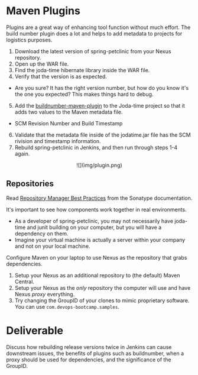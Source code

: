 # Maven Plugins

Plugins are a great way of enhancing tool function without much effort. The build number plugin does a lot and helps to add metadata to projects for logistics purposes. 

 1. Download the latest version of spring-petclinic from your Nexus repository.
 2. Open up the WAR file.
 3. Find the joda-time hibernate library inside the WAR file.
 4. Verify that the version is as expected.
   - Are you sure? It has the right version number, but how do you know it's the one you expected? This makes things hard to debug.
 5. Add the [buildnumber-maven-plugin](http://www.mojohaus.org/buildnumber-maven-plugin/usage.html) to the Joda-time project so that it adds two values to the Maven metadata file.
   - SCM Revision Number and Build Timestamp
 6. Validate that the metadata file inside of the jodatime.jar file has the SCM rivision and timestamp information.
 7. Rebuild spring-petclinic in Jenkins, and then run through steps 1-4 again.

<center>
  ![](img/plugin.png)  
</center>

## Repositories

Read [Repository Manager Best Practices](https://help.sonatype.com/display/NXRM2/Repository+Manager+Best+Practices) from the Sonatype documentation.

It's important to see how components work together in real environments.
 - As a developer of spring-petclinic, you may not necessarily have joda-time and junit building on your computer, but you will have a dependency on them.
 - Imagine your virtual machine is actually a server within your company and not on your local machine.

Configure Maven on your laptop to use Nexus as the repository that grabs dependencies.
 1. Setup your Nexus as an additional repository to (the default) Maven Central.
 2. Setup your Nexus as the _only_ repository the computer will use and have Nexus _proxy_ everything. 
 3. Try changing the GroupID of your clones to mimic proprietary software. You can use `com.devops-bootcamp.samples`.


# Deliverable

Discuss how rebuilding release versions twice in Jenkins can cause downstream issues, the benefits of plugins such as buildnumber, when a proxy should be used for dependencies, and the significance of the GroupID.
